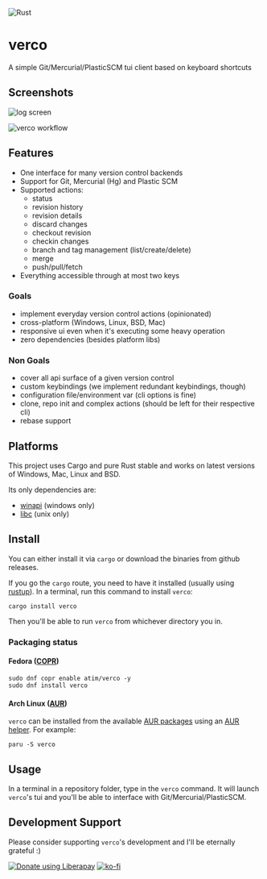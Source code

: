 ![Rust](https://github.com/vamolessa/verco/workflows/Rust/badge.svg)

# verco
A simple Git/Mercurial/PlasticSCM tui client based on keyboard shortcuts

## Screenshots
![log screen](page/screenshots/log.png)

![verco workflow](page/screenshots/workflow.gif)

## Features

- One interface for many version control backends
- Support for Git, Mercurial (Hg) and Plastic SCM
- Supported actions:
  - status
  - revision history
  - revision details
  - discard changes
  - checkout revision
  - checkin changes
  - branch and tag management (list/create/delete)
  - merge
  - push/pull/fetch
- Everything accessible through at most two keys

### Goals

- implement everyday version control actions (opinionated)
- cross-platform (Windows, Linux, BSD, Mac)
- responsive ui even when it's executing some heavy operation
- zero dependencies (besides platform libs)

### Non Goals

- cover all api surface of a given version control
- custom keybindings (we implement redundant keybindings, though)
- configuration file/environment var (cli options is fine)
- clone, repo init and complex actions (should be left for their respective cli)
- rebase support

## Platforms

This project uses Cargo and pure Rust stable and works on latest versions of Windows, Mac, Linux and BSD.

Its only dependencies are:
- [winapi](https://crates.io/crates/winapi) (windows only)
- [libc](https://crates.io/crates/libc) (unix only)

## Install

You can either install it via `cargo` or download the binaries from github releases.

If you go the `cargo` route, you need to have it installed (usually using [rustup](https://www.rustup.rs/)).
In a terminal, run this command to install `verco`:

```
cargo install verco
```

Then you'll be able to run `verco` from whichever directory you in.

### Packaging status

#### Fedora ([COPR](https://copr.fedorainfracloud.org/coprs/atim/verco/))

```
sudo dnf copr enable atim/verco -y
sudo dnf install verco
```

#### Arch Linux ([AUR](https://aur.archlinux.org/packages/verco/))

`verco` can be installed from the available [AUR packages](https://aur.archlinux.org/packages/?O=0&SeB=b&K=verco&outdated=&SB=n&SO=a&PP=50&do_Search=Go) using an [AUR helper](https://wiki.archlinux.org/index.php/AUR_helpers). For example:

```
paru -S verco
```

## Usage

In a terminal in a repository folder, type in the `verco` command.
It will launch `verco`'s tui and you'll be able to interface with Git/Mercurial/PlasticSCM.

## Development Support

Please consider supporting `verco`'s development and I'll be eternally grateful :)

<a href="https://liberapay.com/lessa/donate"><img alt="Donate using Liberapay" src="https://liberapay.com/assets/widgets/donate.svg"></a>
[![ko-fi](https://ko-fi.com/img/githubbutton_sm.svg)](https://ko-fi.com/K3K86X3RD)

